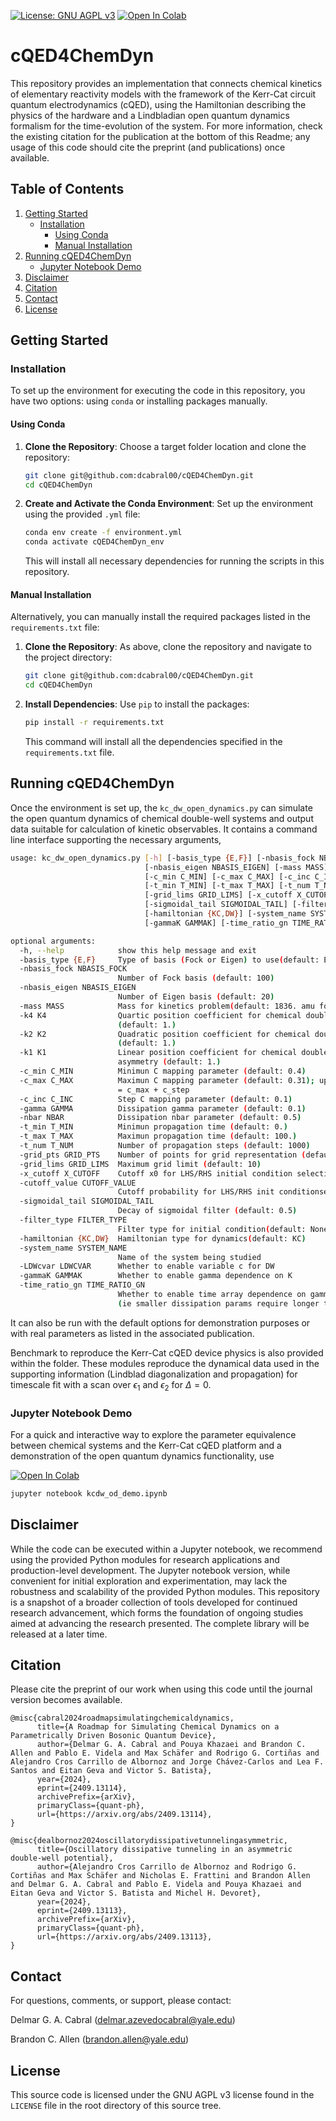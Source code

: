 [![License: GNU AGPL v3](https://img.shields.io/badge/License-GNU_AGPL_v3-lightgrey.svg)](LICENCE)
[![Open In Colab](https://colab.research.google.com/assets/colab-badge.svg)](https://colab.research.google.com/github/dcabral00/cQED4ChemDyn/blob/main/kcdw_od_demo.ipynb)

# cQED4ChemDyn

This repository provides an implementation that connects chemical kinetics of elementary reactivity models with the framework of the Kerr-Cat circuit quantum electrodynamics (cQED), using the Hamiltonian describing the physics of the hardware and a Lindbladian open quantum dynamics formalism for the time-evolution of the system. For more information, check the existing citation for the publication at the bottom of this Readme; any usage of this code should cite the preprint (and publications) once available.


## Table of Contents

1. [Getting Started](#start)
   - [Installation](#install)
     - [Using Conda](#c_install)
     - [Manual Installation](#m_install)
2. [Running cQED4ChemDyn](#cQED4ChemDyn)
   - [Jupyter Notebook Demo](#jupyter)
3. [Disclaimer](#disclaimer)
4. [Citation](#citation)
5. [Contact](#contact)
6. [License](#license)


## Getting Started <a name="start"></a>


### Installation <a name="install"></a>

To set up the environment for executing the code in this repository, you have two options: using `conda` or installing packages manually.


#### Using Conda <a name="c_install"></a>

1. **Clone the Repository**:
   Choose a target folder location and clone the repository:
   ```bash
   git clone git@github.com:dcabral00/cQED4ChemDyn.git
   cd cQED4ChemDyn
   ```

2. **Create and Activate the Conda Environment**:
   Set up the environment using the provided `.yml` file:
   ```bash
   conda env create -f environment.yml
   conda activate cQED4ChemDyn_env
   ```

   This will install all necessary dependencies for running the scripts in this repository.


#### Manual Installation <a name="m_install"></a>

Alternatively, you can manually install the required packages listed in the `requirements.txt` file:

1. **Clone the Repository**:
   As above, clone the repository and navigate to the project directory:
   ```bash
   git clone git@github.com:dcabral00/cQED4ChemDyn.git
   cd cQED4ChemDyn
   ```

2. **Install Dependencies**:
   Use `pip` to install the packages:
   ```bash
   pip install -r requirements.txt
   ```

   This command will install all the dependencies specified in the `requirements.txt` file.


## Running cQED4ChemDyn <a name="cQED4ChemDyn"></a>

Once the environment is set up, the `kc_dw_open_dynamics.py` can simulate the open quantum dynamics of chemical double-well systems and output data suitable for calculation of kinetic observables. It contains a command line interface supporting the necessary arguments,
   ```bash
   usage: kc_dw_open_dynamics.py [-h] [-basis_type {E,F}] [-nbasis_fock NBASIS_FOCK]
                                 [-nbasis_eigen NBASIS_EIGEN] [-mass MASS] [-k4 K4] [-k2 K2] [-k1 K1]
                                 [-c_min C_MIN] [-c_max C_MAX] [-c_inc C_INC] [-gamma GAMMA] [-nbar NBAR]
                                 [-t_min T_MIN] [-t_max T_MAX] [-t_num T_NUM] [-grid_pts GRID_PTS]
                                 [-grid_lims GRID_LIMS] [-x_cutoff X_CUTOFF] [-cutoff_value CUTOFF_VALUE]
                                 [-sigmoidal_tail SIGMOIDAL_TAIL] [-filter_type FILTER_TYPE]
                                 [-hamiltonian {KC,DW}] [-system_name SYSTEM_NAME] [-LDWcvar LDWCVAR]
                                 [-gammaK GAMMAK] [-time_ratio_gn TIME_RATIO_GN]
   
   optional arguments:
     -h, --help            show this help message and exit
     -basis_type {E,F}     Type of basis (Fock or Eigen) to use(default: E)
     -nbasis_fock NBASIS_FOCK
                           Number of Fock basis (default: 100)
     -nbasis_eigen NBASIS_EIGEN
                           Number of Eigen basis (default: 20)
     -mass MASS            Mass for kinetics problem(default: 1836. amu for proton)
     -k4 K4                Quartic position coefficient for chemical double well; Controls potential walls
                           (default: 1.)
     -k2 K2                Quadratic position coefficient for chemical double well; Controls barrier walls
                           (default: 1.)
     -k1 K1                Linear position coefficient for chemical double well; Controls inter-well
                           asymmetry (default: 1.)
     -c_min C_MIN          Minimun C mapping parameter (default: 0.4)
     -c_max C_MAX          Maximun C mapping parameter (default: 0.31); upperbound is included, (ie c_max
                           = c_max + c_step
     -c_inc C_INC          Step C mapping parameter (default: 0.1)
     -gamma GAMMA          Dissipation gamma parameter (default: 0.1)
     -nbar NBAR            Dissipation nbar parameter (default: 0.5)
     -t_min T_MIN          Minimun propagation time (default: 0.)
     -t_max T_MAX          Maximun propagation time (default: 100.)
     -t_num T_NUM          Number of propagation steps (default: 1000)
     -grid_pts GRID_PTS    Number of points for grid representation (default: 5000)
     -grid_lims GRID_LIMS  Maximum grid limit (default: 10)
     -x_cutoff X_CUTOFF    Cutoff x0 for LHS/RHS initial condition selection (default: 0.)
     -cutoff_value CUTOFF_VALUE
                           Cutoff probability for LHS/RHS init conditionselection (default: 0.5)
     -sigmoidal_tail SIGMOIDAL_TAIL
                           Decay of sigmoidal filter (default: 0.5)
     -filter_type FILTER_TYPE
                           Filter type for initial condition(default: None)
     -hamiltonian {KC,DW}  Hamiltonian type for dynamics(default: KC)
     -system_name SYSTEM_NAME
                           Name of the system being studied
     -LDWcvar LDWCVAR      Whether to enable variable c for DW
     -gammaK GAMMAK        Whether to enable gamma dependence on K
     -time_ratio_gn TIME_RATIO_GN
                           Whether to enable time array dependence on gamma and nth dissipation parameters
                           (ie smaller dissipation params require longer time for decay to be observed)

   ```

It can also be run with the default options for demonstration purposes or with real parameters as listed
in the associated publication.

Benchmark to reproduce the Kerr-Cat cQED device physics is also provided within the folder. These modules reproduce the dynamical data used in the supporting information (Lindblad diagonalization and propagation) for timescale fit with a scan over $\epsilon _1$ and $\epsilon _2$ for $\Delta = 0$.


### Jupyter Notebook Demo <a name="jupyter"></a>

For a quick and interactive way to explore the parameter equivalence between chemical systems and the Kerr-Cat
cQED platform
and a demonstration of the open quantum dynamics functionality, use

[![Open In Colab](https://colab.research.google.com/assets/colab-badge.svg)](https://colab.research.google.com/github/dcabral00/cQED4ChemDyn/blob/main/kcdw_od_demo.ipynb)
   ```bash
   jupyter notebook kcdw_od_demo.ipynb
   ```


## Disclaimer <a name="disclaimer"></a>

While the code can be executed within a Jupyter notebook, we recommend using the provided Python modules for research applications and production-level development. The Jupyter notebook version, while convenient for initial exploration and experimentation, may lack the robustness and scalability of the provided Python modules. This repository is a snapshot of a broader collection of tools developed for continued research advancement, which forms the foundation of ongoing studies aimed at advancing the research presented. The complete library will be released at a later time.


## Citation <a name="citation"></a>

Please cite the preprint of our work when using this code until the journal version becomes available.

```
@misc{cabral2024roadmapsimulatingchemicaldynamics,
      title={A Roadmap for Simulating Chemical Dynamics on a Parametrically Driven Bosonic Quantum Device},
      author={Delmar G. A. Cabral and Pouya Khazaei and Brandon C. Allen and Pablo E. Videla and Max Schäfer and Rodrigo G. Cortiñas and Alejandro Cros Carrillo de Albornoz and Jorge Chávez-Carlos and Lea F. Santos and Eitan Geva and Victor S. Batista},
      year={2024},
      eprint={2409.13114},
      archivePrefix={arXiv},
      primaryClass={quant-ph},
      url={https://arxiv.org/abs/2409.13114},
}
```

```
@misc{dealbornoz2024oscillatorydissipativetunnelingasymmetric,
      title={Oscillatory dissipative tunneling in an asymmetric double-well potential}, 
      author={Alejandro Cros Carrillo de Albornoz and Rodrigo G. Cortiñas and Max Schäfer and Nicholas E. Frattini and Brandon Allen and Delmar G. A. Cabral and Pablo E. Videla and Pouya Khazaei and Eitan Geva and Victor S. Batista and Michel H. Devoret},
      year={2024},
      eprint={2409.13113},
      archivePrefix={arXiv},
      primaryClass={quant-ph},
      url={https://arxiv.org/abs/2409.13113}, 
}
```

## Contact <a name="contact"></a>

For questions, comments, or support, please contact:

Delmar G. A. Cabral (delmar.azevedocabral@yale.edu)

Brandon C. Allen (brandon.allen@yale.edu)


## License <a name="license"></a>

This source code is licensed under the GNU AGPL v3 license found in the `LICENSE` file
in the root directory of this source tree.
